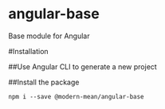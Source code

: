 # angular-base
Base module for Angular

#Installation

##Use Angular CLI to generate a new project

##Install the package
```
npm i --save @modern-mean/angular-base
```
